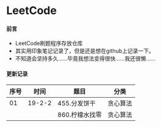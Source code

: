 # LeetCode
#### 前言
- LeetCode刷题程序存放仓库
- 其实用印象笔记记录了，但是还是想在github上记录一下。
- 不知道会坚持多久……毕竟我想法变得很快……我还很懒……

#### 更新记录

|序号|时间|题目|分类|
|------|------|------|------|
|01| 19-2-2| 455.分发饼干| 贪心算法|
|||860.柠檬水找零|贪心算法|